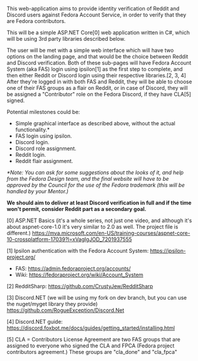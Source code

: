 This web-application aims to provide identity verification of Reddit and Discord users against Fedora Account Service, in order to verify that they are Fedora contributors.

This will be a simple ASP.NET Core[0] web application written in C#, which will be using 3rd party libraries described below.

The user will be met with a simple web interface which will have two options on the landing page, and that would be the choice between Reddit and Discord verification. Both of these sub-pages will have Fedora Account System (aka FAS) login using ipsilon[1] as the first step to complete, and then either Reddit or Discord login using their respective libraries.[2, 3, 4] After they're logged in with both FAS and Reddit, they will be able to choose one of their FAS groups as a flair on Reddit, or in case of Discord, they will be assigned a "Contributor" role on the Fedora Discord, if they have CLA[5] signed.

Potential milestones could be:

* Simple graphical interface as described above, without the actual functionality.*
* FAS login using ipsilon.
* Discord login.
* Discord role assignment.
* Reddit login.
* Reddit flair assignment.

_*Note: You can ask for some suggestions about the looks of it, and help from the Fedora Design team, and the final website will have to be approved by the Council for the use of the Fedora trademark (this will be handled by your Mentor.)_

**We should aim to deliver at least Discord verification in full and if the time won't permit, consider Reddit part as a secondary goal.**

[0] ASP.NET Basics (it's a whole series, not just one video, and although it's about aspnet-core-1.0 it's very similar to 2.0 as well. The project file is different.) https://mva.microsoft.com/en-US/training-courses/aspnet-core-10-crossplatform-17039?l=xVagIgJOD_7201937555

[1] Ipsilon authentication with the Fedora Account System: https://ipsilon-project.org/
* FAS: https://admin.fedoraproject.org/accounts/
* Wiki: https://fedoraproject.org/wiki/Account_System

[2] RedditSharp: https://github.com/CrustyJew/RedditSharp

[3] Discord.NET (we will be using my fork on dev branch, but you can use the nuget/myget library they provide) https://github.com/RogueException/Discord.Net

[4] Discord.NET guide: https://discord.foxbot.me/docs/guides/getting_started/installing.html

[5] CLA = Contributors License Agreement are two FAS groups that are assigned to everyone who signed the CLA and FPCA (Fedora project contributors agreement.) These groups are "cla_done" and "cla_fpca"
